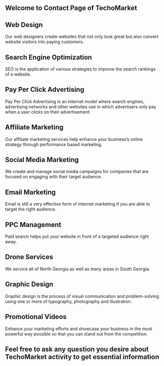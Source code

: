 ## Welcome to Contact Page of TechoMarket

## Web Design
Our web designers create websites that not only look great but also convert website visitors into paying customers.
## Search Engine Optimization
SEO is the application of various strategies to improve the search rankings of a website.
## Pay Per Click Advertising
Pay Per Click Advertising is an internet model where search engines, advertising networks and other websites use in which advertisers only pay when a user clicks on their advertisement.
## Affiliate Marketing
Our affiliate marketing services help enhance your business’s online strategy through performance based marketing. 
## Social Media Marketing
We create and manage social media campaigns for companies that are focused on engaging with their target audience.
## Email Marketing
Email is still a very effective form of internet marketing if you are able to target the right audience.
## PPC Management
Paid search helps put your website in front of a targeted audience right away. 
## Drone Services
We service all of North Georgia as well as many areas in South Georgia.
## Graphic Design
Graphic design is the process of visual communication and problem-solving using one or more of typography, photography and illustration. 
## Promotional Videos
Enhance your marketing efforts and showcase your business in the most powerful way possible so that you can stand out from the competition. 
## Feel free to ask any question you desire about TechoMarket activity to get essential information ##




